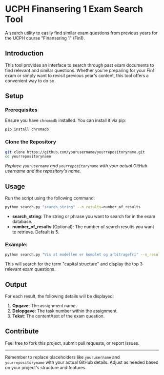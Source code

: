 # UCPH Finansering 1 Exam Search Tool

A search utility to easily find similar exam questions from previous years for the UCPH course "Finansering 1" (Fin1).

## Introduction

This tool provides an interface to search through past exam documents to find relevant and similar questions. Whether you're preparing for your Fin1 exam or simply want to revisit previous year's content, this tool offers a convenient way to do so.

## Setup

### Prerequisites

Ensure you have `chromadb` installed. You can install it via pip:

```bash
pip install chromadb
```

### Clone the Repository

```bash
git clone https://github.com/yourusername/yourrepositoryname.git
cd yourrepositoryname
```

*Replace `yourusername` and `yourrepositoryname` with your actual GitHub username and the repository's name.*

## Usage

Run the script using the following command:

```bash
python search.py "search_string" --n_results=number_of_results
```

- **search_string**: The string or phrase you want to search for in the exam database.
- **number_of_results** (Optional): The number of search results you want to retrieve. Default is 5.

### Example:

```bash
python search.py "Vis at modellen er komplet og arbitragefri" --n_results=3
```

This will search for the term "capital structure" and display the top 3 relevant exam questions.

## Output

For each result, the following details will be displayed:

1. **Opgave**: The assignment name.
2. **Delopgave**: The task number within the assignment.
3. **Tekst**: The content/text of the exam question.

## Contribute

Feel free to fork this project, submit pull requests, or report issues.

---

Remember to replace placeholders like `yourusername` and `yourrepositoryname` with your actual GitHub details. Adjust as needed based on your project's structure and features.
